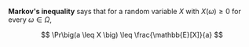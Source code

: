 **Markov's inequality** says that for a random variable $X$ with $X(\omega) \geq 0$ for every $\omega \in \Omega$,

$$
\Pr\big(a \leq X \big) \leq \frac{\mathbb{E}[X]}{a}
$$